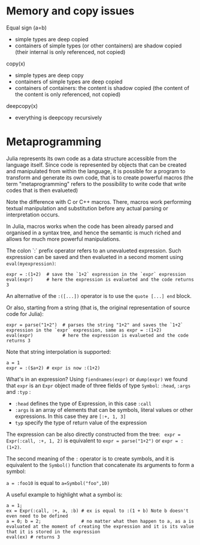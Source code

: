 
# Memory and copy issues

Equal sign \(a=b\)

* simple types are deep copied
* containers of simple types \(or other containers\) are shadow copied \(their internal is only referenced, not copied\)

copy\(x\)

* simple types are deep copy
* containers of simple types are deep copied
* containers of containers: the content is shadow copied \(the content of the content is only referenced, not copied\)

deepcopy\(x\)

* everything is deepcopy recursively

# Metaprogramming

Julia represents its own code as a data structure accessible from the language itself. Since code is represented by objects that can be created and manipulated from within the language, it is possible for a program to transform and generate its own code, that is to create powerful macros (the term "metaprogramming" refers to the possibility to write code that write codes that is then evalueted)

Note the difference with C or C++ macros. There, macros work performing textual manipulation and substitution before any actual parsing or interpretation occurs.

In Julia, macros works when the code has been already parsed and organised in a syntax tree, and hence the semantic is much riched and allows for much more powerful manipulations. 

The colon \`:\` prefix operator refers to an unevalueted expression. Such expression can be saved and then evalueted in a second moment using `eval(myexpression)`:

```
expr = :(1+2)  # save the `1+2` expression in the `expr` expression
eval(expr)     # here the expression is evalueted and the code returns 3    
```

An alternative of the `:([...])` operator is to use the `quote [...] end` block.

Or also, starting from a string (that is, the original representation of source code for Julia):
```
expr = parse("1+2")  # parses the string "1+2" and saves the `1+2` expression in the `expr` expression, same as expr = :(1+2)
eval(expr)           # here the expression is evalueted and the code returns 3    
```
Note that string interpolation is supported:
```
a = 1
expr = :($a+2) # expr is now :(1+2)
```

What's in an expression? Using `fiendnames(expr)` or `dump(expr)` we found that `expr` is an `Expr` object made of three fields of type `Symbol`: `:head`, `:args` and `:typ` :

* `:head` defines the type of Expression, in this case `:call`
* `:args` is an array of elements that can be symbols, literal values or other expressions. In this case they are `[:+, 1, 3]`
* `typ` specify the type of return value of the expression

The expression can be also directly constructed from the tree: `
expr = Expr(:call, :+, 1, 2)` is equivalent to `expr = parse("1+2")` or `expr = :(1+2)`.
 
The second meaning of the `:` operator is to create symbols, and it is equivalent to the `Symbol()` function that concatenate its arguments to form a symbol:

`a = :foo10` is equal to `a=Symbol("foo",10)`

A useful example to highlight what a symbol is:

```
a = 1;
ex = Expr(:call, :+, a, :b) # ex is equal to :(1 + b) Note b doesn't even need to be defined
a = 0; b = 2;               # no matter what then happen to a, as a is evaluated at the moment of creating the expression and it is its value that it is stored in the expression
eval(ex) # returns 3 
```




